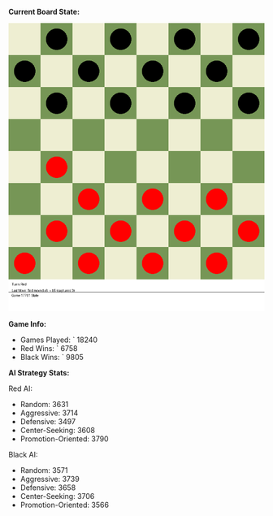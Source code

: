 
**Current Board State:**  
<!-- START_GIF -->
![Checkers Game](./checkers_game.gif)
<!-- END_GIF -->

**Game Info:**  
- Games Played: `<!-- GAMES_PLAYED --> 18240
- Red Wins: `<!-- RED_WINS --> 6758
- Black Wins: `<!-- BLACK_WINS --> 9805

<!-- AI_STATS -->
**AI Strategy Stats:**

Red AI:
- Random: 3631
- Aggressive: 3714
- Defensive: 3497
- Center-Seeking: 3608
- Promotion-Oriented: 3790

Black AI:
- Random: 3571
- Aggressive: 3739
- Defensive: 3658
- Center-Seeking: 3706
- Promotion-Oriented: 3566
